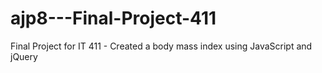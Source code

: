 # ajp8---Final-Project-411
Final Project for IT 411 - Created a body mass index using JavaScript and jQuery
